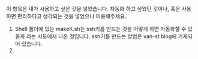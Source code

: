 이 항목은 내가 사용하고 싶은 것을 넣었습니다.
자동화 하고 싶었던 것이나, 혹은 사용하면 편리하다고 생각되는 것을 넣었으니 이용해주세요.

1. Shell 폴더에 있는 makeK.sh는 ssh키를 만드는 것을 어떻게 하면 자동화할 수 있을까 라는 시도에서 나온 것입니다. ssh키를 만드는 방법은 van-st blog에 기재되어 있습니다.
2. 
